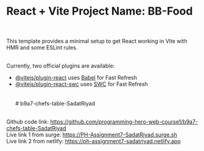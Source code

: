 # React + Vite  Project Name: BB-Food  <br> <br>

This template provides a minimal setup to get React working in Vite with HMR and some ESLint rules. <br> <br>

Currently, two official plugins are available: <br>

- [@vitejs/plugin-react](https://github.com/vitejs/vite-plugin-react/blob/main/packages/plugin-react/README.md) uses [Babel](https://babeljs.io/) for Fast Refresh   <br>
- [@vitejs/plugin-react-swc](https://github.com/vitejs/vite-plugin-react-swc) uses [SWC](https://swc.rs/) for Fast Refresh   <br> <br> <br>
#   b 9 a 7 - c h e f s - t a b l e - S a d a t R i y a d       <br> <br>

Github code link: https://github.com/programming-hero-web-course1/b9a7-chefs-table-SadatRiyad      <br>
Live link 1 from surge:  https://PH-Assignment7-SadatRiyad.surge.sh            <br>
Live link 2 from netlify: https://ph-assignment7-sadatriyad.netlify.app         <br>

 
 
